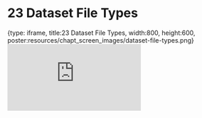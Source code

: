 # 23 Dataset File Types
 
{type: iframe, title:23 Dataset File Types, width:800, height:600, poster:resources/chapt_screen_images/dataset-file-types.png}
![](https://datatrail-jhu.github.io/DataTrail/no_toc/dataset-file-types.html)
 

 

